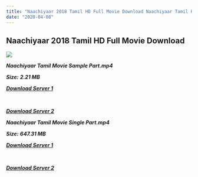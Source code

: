 ```yaml
---
title: "Naachiyaar 2018 Tamil HD Full Movie Download Naachiyaar Tamil HD Movie Download"
date: "2020-04-08"
---
```


## Naachiyaar 2018 Tamil HD Full Movie Download 

![](https://images.moviebuff.com/06eea07c-b785-4beb-9c15-efdfb775446a?w=1000)

**_Naachiyaar Tamil Movie Sample Part.mp4_**

**_Size:_** **_2.21 MB_**

**_[Download Server 1](http://p1.wetransfer.vip/files/Tamil{dd491190c7c44e72d5bc6265d8d28d52dc406d5dbea1734fee0f652b09d71bf7}20Movies/Tamil{dd491190c7c44e72d5bc6265d8d28d52dc406d5dbea1734fee0f652b09d71bf7}202018{dd491190c7c44e72d5bc6265d8d28d52dc406d5dbea1734fee0f652b09d71bf7}20Movies/Nadigaiyar{dd491190c7c44e72d5bc6265d8d28d52dc406d5dbea1734fee0f652b09d71bf7}20Thilagam{dd491190c7c44e72d5bc6265d8d28d52dc406d5dbea1734fee0f652b09d71bf7}20(2018)/Nadigaiyar{dd491190c7c44e72d5bc6265d8d28d52dc406d5dbea1734fee0f652b09d71bf7}20Thilagam{dd491190c7c44e72d5bc6265d8d28d52dc406d5dbea1734fee0f652b09d71bf7}20(2018){dd491190c7c44e72d5bc6265d8d28d52dc406d5dbea1734fee0f652b09d71bf7}20HDRip/Nadigaiyar{dd491190c7c44e72d5bc6265d8d28d52dc406d5dbea1734fee0f652b09d71bf7}20Thilagam{dd491190c7c44e72d5bc6265d8d28d52dc406d5dbea1734fee0f652b09d71bf7}20(2018){dd491190c7c44e72d5bc6265d8d28d52dc406d5dbea1734fee0f652b09d71bf7}20Sample{dd491190c7c44e72d5bc6265d8d28d52dc406d5dbea1734fee0f652b09d71bf7}20(640x360).mp4)_**

**_[  
](http://p1.wetransfer.vip/files/Tamil{dd491190c7c44e72d5bc6265d8d28d52dc406d5dbea1734fee0f652b09d71bf7}20Movies/Tamil{dd491190c7c44e72d5bc6265d8d28d52dc406d5dbea1734fee0f652b09d71bf7}202018{dd491190c7c44e72d5bc6265d8d28d52dc406d5dbea1734fee0f652b09d71bf7}20Movies/Nadigaiyar{dd491190c7c44e72d5bc6265d8d28d52dc406d5dbea1734fee0f652b09d71bf7}20Thilagam{dd491190c7c44e72d5bc6265d8d28d52dc406d5dbea1734fee0f652b09d71bf7}20(2018)/Nadigaiyar{dd491190c7c44e72d5bc6265d8d28d52dc406d5dbea1734fee0f652b09d71bf7}20Thilagam{dd491190c7c44e72d5bc6265d8d28d52dc406d5dbea1734fee0f652b09d71bf7}20(2018){dd491190c7c44e72d5bc6265d8d28d52dc406d5dbea1734fee0f652b09d71bf7}20HDRip/Nadigaiyar{dd491190c7c44e72d5bc6265d8d28d52dc406d5dbea1734fee0f652b09d71bf7}20Thilagam{dd491190c7c44e72d5bc6265d8d28d52dc406d5dbea1734fee0f652b09d71bf7}20(2018){dd491190c7c44e72d5bc6265d8d28d52dc406d5dbea1734fee0f652b09d71bf7}20Sample{dd491190c7c44e72d5bc6265d8d28d52dc406d5dbea1734fee0f652b09d71bf7}20(640x360).mp4)_**

**_[Download Server 2](http://p1.wetransfer.vip/files/Tamil{dd491190c7c44e72d5bc6265d8d28d52dc406d5dbea1734fee0f652b09d71bf7}20Movies/Tamil{dd491190c7c44e72d5bc6265d8d28d52dc406d5dbea1734fee0f652b09d71bf7}202018{dd491190c7c44e72d5bc6265d8d28d52dc406d5dbea1734fee0f652b09d71bf7}20Movies/Nadigaiyar{dd491190c7c44e72d5bc6265d8d28d52dc406d5dbea1734fee0f652b09d71bf7}20Thilagam{dd491190c7c44e72d5bc6265d8d28d52dc406d5dbea1734fee0f652b09d71bf7}20(2018)/Nadigaiyar{dd491190c7c44e72d5bc6265d8d28d52dc406d5dbea1734fee0f652b09d71bf7}20Thilagam{dd491190c7c44e72d5bc6265d8d28d52dc406d5dbea1734fee0f652b09d71bf7}20(2018){dd491190c7c44e72d5bc6265d8d28d52dc406d5dbea1734fee0f652b09d71bf7}20HDRip/Nadigaiyar{dd491190c7c44e72d5bc6265d8d28d52dc406d5dbea1734fee0f652b09d71bf7}20Thilagam{dd491190c7c44e72d5bc6265d8d28d52dc406d5dbea1734fee0f652b09d71bf7}20(2018){dd491190c7c44e72d5bc6265d8d28d52dc406d5dbea1734fee0f652b09d71bf7}20Sample{dd491190c7c44e72d5bc6265d8d28d52dc406d5dbea1734fee0f652b09d71bf7}20(640x360).mp4)_**

**_Naachiyaar Tamil Movie Single Part.mp4_**

**_Size:_** **_647.31 MB_**  

**_[Download Server 1](http://b3.wetransfer.vip/files/Tamil{dd491190c7c44e72d5bc6265d8d28d52dc406d5dbea1734fee0f652b09d71bf7}20Movies/Tamil{dd491190c7c44e72d5bc6265d8d28d52dc406d5dbea1734fee0f652b09d71bf7}202018{dd491190c7c44e72d5bc6265d8d28d52dc406d5dbea1734fee0f652b09d71bf7}20Movies/Nadigaiyar{dd491190c7c44e72d5bc6265d8d28d52dc406d5dbea1734fee0f652b09d71bf7}20Thilagam{dd491190c7c44e72d5bc6265d8d28d52dc406d5dbea1734fee0f652b09d71bf7}20(2018)/Nadigaiyar{dd491190c7c44e72d5bc6265d8d28d52dc406d5dbea1734fee0f652b09d71bf7}20Thilagam{dd491190c7c44e72d5bc6265d8d28d52dc406d5dbea1734fee0f652b09d71bf7}20(2018){dd491190c7c44e72d5bc6265d8d28d52dc406d5dbea1734fee0f652b09d71bf7}20HDRip/Nadigaiyar{dd491190c7c44e72d5bc6265d8d28d52dc406d5dbea1734fee0f652b09d71bf7}20Thilagam{dd491190c7c44e72d5bc6265d8d28d52dc406d5dbea1734fee0f652b09d71bf7}20(2018){dd491190c7c44e72d5bc6265d8d28d52dc406d5dbea1734fee0f652b09d71bf7}20Single{dd491190c7c44e72d5bc6265d8d28d52dc406d5dbea1734fee0f652b09d71bf7}20Part{dd491190c7c44e72d5bc6265d8d28d52dc406d5dbea1734fee0f652b09d71bf7}20(640x360).mp4)_**

**_[  
](http://b3.wetransfer.vip/files/Tamil{dd491190c7c44e72d5bc6265d8d28d52dc406d5dbea1734fee0f652b09d71bf7}20Movies/Tamil{dd491190c7c44e72d5bc6265d8d28d52dc406d5dbea1734fee0f652b09d71bf7}202018{dd491190c7c44e72d5bc6265d8d28d52dc406d5dbea1734fee0f652b09d71bf7}20Movies/Nadigaiyar{dd491190c7c44e72d5bc6265d8d28d52dc406d5dbea1734fee0f652b09d71bf7}20Thilagam{dd491190c7c44e72d5bc6265d8d28d52dc406d5dbea1734fee0f652b09d71bf7}20(2018)/Nadigaiyar{dd491190c7c44e72d5bc6265d8d28d52dc406d5dbea1734fee0f652b09d71bf7}20Thilagam{dd491190c7c44e72d5bc6265d8d28d52dc406d5dbea1734fee0f652b09d71bf7}20(2018){dd491190c7c44e72d5bc6265d8d28d52dc406d5dbea1734fee0f652b09d71bf7}20HDRip/Nadigaiyar{dd491190c7c44e72d5bc6265d8d28d52dc406d5dbea1734fee0f652b09d71bf7}20Thilagam{dd491190c7c44e72d5bc6265d8d28d52dc406d5dbea1734fee0f652b09d71bf7}20(2018){dd491190c7c44e72d5bc6265d8d28d52dc406d5dbea1734fee0f652b09d71bf7}20Single{dd491190c7c44e72d5bc6265d8d28d52dc406d5dbea1734fee0f652b09d71bf7}20Part{dd491190c7c44e72d5bc6265d8d28d52dc406d5dbea1734fee0f652b09d71bf7}20(640x360).mp4)_**

**_[Download Server 2](http://b3.wetransfer.vip/files/Tamil{dd491190c7c44e72d5bc6265d8d28d52dc406d5dbea1734fee0f652b09d71bf7}20Movies/Tamil{dd491190c7c44e72d5bc6265d8d28d52dc406d5dbea1734fee0f652b09d71bf7}202018{dd491190c7c44e72d5bc6265d8d28d52dc406d5dbea1734fee0f652b09d71bf7}20Movies/Nadigaiyar{dd491190c7c44e72d5bc6265d8d28d52dc406d5dbea1734fee0f652b09d71bf7}20Thilagam{dd491190c7c44e72d5bc6265d8d28d52dc406d5dbea1734fee0f652b09d71bf7}20(2018)/Nadigaiyar{dd491190c7c44e72d5bc6265d8d28d52dc406d5dbea1734fee0f652b09d71bf7}20Thilagam{dd491190c7c44e72d5bc6265d8d28d52dc406d5dbea1734fee0f652b09d71bf7}20(2018){dd491190c7c44e72d5bc6265d8d28d52dc406d5dbea1734fee0f652b09d71bf7}20HDRip/Nadigaiyar{dd491190c7c44e72d5bc6265d8d28d52dc406d5dbea1734fee0f652b09d71bf7}20Thilagam{dd491190c7c44e72d5bc6265d8d28d52dc406d5dbea1734fee0f652b09d71bf7}20(2018){dd491190c7c44e72d5bc6265d8d28d52dc406d5dbea1734fee0f652b09d71bf7}20Single{dd491190c7c44e72d5bc6265d8d28d52dc406d5dbea1734fee0f652b09d71bf7}20Part{dd491190c7c44e72d5bc6265d8d28d52dc406d5dbea1734fee0f652b09d71bf7}20(640x360).mp4)_**
